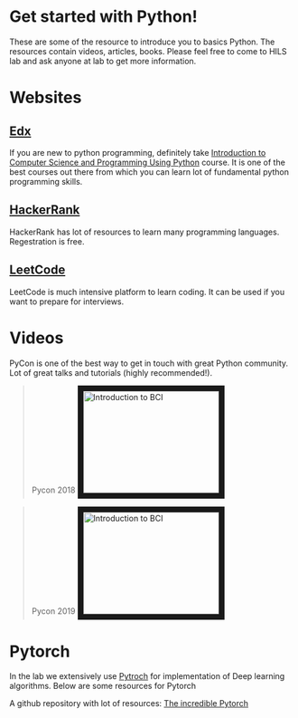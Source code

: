 # Get started with Python!
These are some of the resource to introduce you to basics Python. The resources contain videos, articles, books. Please feel free to come to HILS lab and ask anyone at lab to get more information.

# Websites

## [Edx](https://www.edx.org)
If you are new to python programming, definitely take [Introduction to Computer Science and Programming Using Python](https://www.edx.org/course/6-00-1x-introduction-to-computer-science-and-programming-using-python-3) course. It is one of the best courses out there from which you can learn lot of fundamental python programming skills.


## [HackerRank](https://www.hackerrank.com/dashboard)
HackerRank has lot of resources to learn many programming languages. Regestration is free. 

## [LeetCode](https://leetcode.com)
LeetCode is much intensive platform to learn coding. It can be used if you want to prepare for interviews.

# Videos

PyCon is one of the best way to get in touch with great Python community. Lot of great talks and tutorials (highly recommended!).
> Pycon 2018 
<a href="https://www.youtube.com/channel/UCsX05-2sVSH7Nx3zuk3NYuQ" target="_blank"><img src="http://img.youtube.com/vi/79AIzbjLzdk/0.jpg"
alt="Introduction to BCI" width="240" height="180" border="10" /></a>

> Pycon 2019
<a href="https://www.youtube.com/channel/UCxs2IIVXaEHHA4BtTiWZ2mQ" target="_blank"><img src="http://img.youtube.com/vi/iyV1NUaSt0k/0.jpg"
alt="Introduction to BCI" width="240" height="180" border="10" /></a>

# Pytorch

In the lab we extensively use [Pytroch](https://pytorch.org) for implementation of Deep learning algorithms. Below are some resources for Pytorch

A github repository with lot of resources: [The incredible Pytorch](https://github.com/ritchieng/the-incredible-pytorch)
